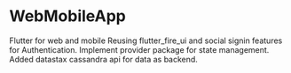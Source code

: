 # WebMobileApp
Flutter for web and mobile 
Reusing flutter_fire_ui and social signin features for Authentication.
Implement provider package for state management.
Added datastax cassandra api for data as backend.

